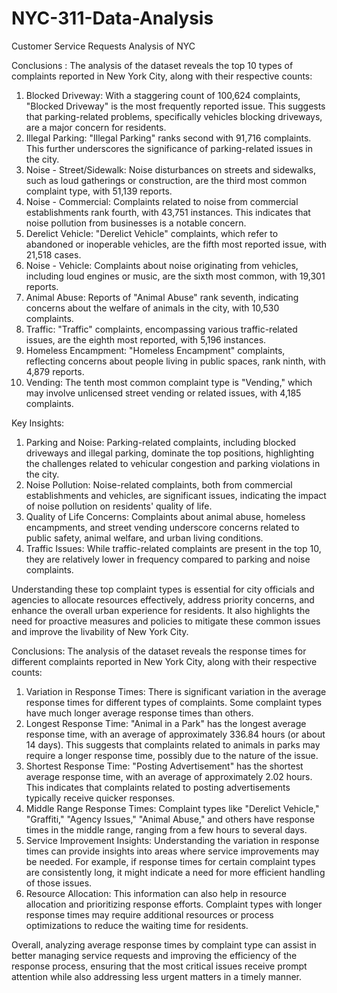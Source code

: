 # NYC-311-Data-Analysis
Customer Service Requests Analysis of NYC 

Conclusions : The analysis of the dataset reveals the top 10 types of complaints reported in New York City, along with their respective counts:

1. Blocked Driveway: With a staggering count of 100,624 complaints, "Blocked Driveway" is the most frequently reported issue. This suggests that parking-related problems, specifically vehicles blocking driveways, are a major concern for residents.
2. Illegal Parking: "Illegal Parking" ranks second with 91,716 complaints. This further underscores the significance of parking-related issues in the city.
3. Noise - Street/Sidewalk: Noise disturbances on streets and sidewalks, such as loud gatherings or construction, are the third most common complaint type, with 51,139 reports.
4. Noise - Commercial: Complaints related to noise from commercial establishments rank fourth, with 43,751 instances. This indicates that noise pollution from businesses is a notable concern.
5. Derelict Vehicle: "Derelict Vehicle" complaints, which refer to abandoned or inoperable vehicles, are the fifth most reported issue, with 21,518 cases.
6. Noise - Vehicle: Complaints about noise originating from vehicles, including loud engines or music, are the sixth most common, with 19,301 reports.
7. Animal Abuse: Reports of "Animal Abuse" rank seventh, indicating concerns about the welfare of animals in the city, with 10,530 complaints.
8. Traffic: "Traffic" complaints, encompassing various traffic-related issues, are the eighth most reported, with 5,196 instances.
9. Homeless Encampment: "Homeless Encampment" complaints, reflecting concerns about people living in public spaces, rank ninth, with 4,879 reports.
10. Vending: The tenth most common complaint type is "Vending," which may involve unlicensed street vending or related issues, with 4,185 complaints.

Key Insights:
1. Parking and Noise: Parking-related complaints, including blocked driveways and illegal parking, dominate the top positions, highlighting the challenges related to vehicular congestion and parking violations in the city.
2. Noise Pollution: Noise-related complaints, both from commercial establishments and vehicles, are significant issues, indicating the impact of noise pollution on residents' quality of life.
3. Quality of Life Concerns: Complaints about animal abuse, homeless encampments, and street vending underscore concerns related to public safety, animal welfare, and urban living conditions.
4. Traffic Issues: While traffic-related complaints are present in the top 10, they are relatively lower in frequency compared to parking and noise complaints.

Understanding these top complaint types is essential for city officials and agencies to allocate resources effectively, address priority concerns, and enhance the overall urban experience for residents. It also highlights the need for proactive measures and policies to mitigate these common issues and improve the livability of New York City.

Conclusions: The analysis of the dataset reveals the response times for different complaints reported in New York City, along with their respective counts:

1. Variation in Response Times: There is significant variation in the average response times for different types of complaints. Some complaint types have much longer average response times than others.
2. Longest Response Time: "Animal in a Park" has the longest average response time, with an average of approximately 336.84 hours (or about 14 days). This suggests that complaints related to animals in parks may require a longer response time, possibly due to the nature of the issue.
3. Shortest Response Time: "Posting Advertisement" has the shortest average response time, with an average of approximately 2.02 hours. This indicates that complaints related to posting advertisements typically receive quicker responses.
4. Middle Range Response Times: Complaint types like "Derelict Vehicle," "Graffiti," "Agency Issues," "Animal Abuse," and others have response times in the middle range, ranging from a few hours to several days.
5. Service Improvement Insights: Understanding the variation in response times can provide insights into areas where service improvements may be needed. For example, if response times for certain complaint types are consistently long, it might indicate a need for more efficient handling of those issues.
6. Resource Allocation: This information can also help in resource allocation and prioritizing response efforts. Complaint types with longer response times may require additional resources or process optimizations to reduce the waiting time for residents.

Overall, analyzing average response times by complaint type can assist in better managing service requests and improving the efficiency of the response process, ensuring that the most critical issues receive prompt attention while also addressing less urgent matters in a timely manner.

​
